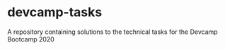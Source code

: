 # devcamp-tasks
A repository containing solutions to the technical tasks for the Devcamp Bootcamp 2020
